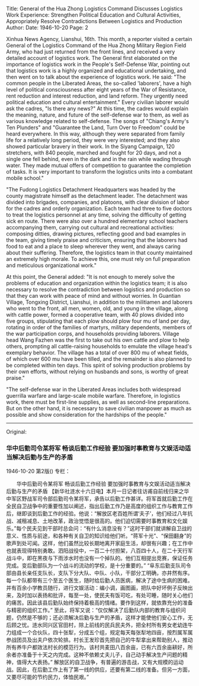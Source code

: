 Title: General of the Hua Zhong Logistics Command Discusses Logistics Work Experience: Strengthen Political Education and Cultural Activities, Appropriately Resolve Contradictions Between Logistics and Production
Author:
Date: 1946-10-20
Page: 2

Xinhua News Agency, Lianshui, 16th. This month, a reporter visited a certain General of the Logistics Command of the Hua Zhong Military Region Field Army, who had just returned from the front lines, and received a very detailed account of logistics work. The General first elaborated on the importance of logistics work in the People's Self-Defense War, pointing out that logistics work is a highly organized and educational undertaking, and then went on to talk about the experience of logistics work. He said: "The common people in the Liberated Areas, the so-called 'laborers', have a high level of political consciousness after eight years of the War of Resistance, rent reduction and interest reduction, and land reform. They urgently need political education and cultural entertainment." Every civilian laborer would ask the cadres, "Is there any news?" At this time, the cadres would explain the meaning, nature, and future of the self-defense war to them, as well as various knowledge related to self-defense. The songs of "Chiang's Army's Ten Plunders" and "Guarantee the Land, Turn Over to Freedom" could be heard everywhere. In this way, although they were separated from family life for a relatively long period, they were very interested; and they also showed particular bravery in their work. In the Siyang Campaign, 120 stretchers, with 840 people, marched and fought for 20 days, and not a single one fell behind, even in the dark and in the rain while wading through water. They made mutual offers of competition to guarantee the completion of tasks. It is very important to transform the logistics units into a combatant mobile school."

"The Fudong Logistics Detachment Headquarters was headed by the county magistrate himself as the detachment leader. The detachment was divided into brigades, companies, and platoons, with clear division of labor for the cadres and orderly organization. Each team had three to five doctors to treat the logistics personnel at any time, solving the difficulty of getting sick en route. There were also over a hundred elementary school teachers accompanying them, carrying out cultural and recreational activities: composing ditties, drawing pictures, reflecting good and bad examples in the team, giving timely praise and criticism, ensuring that the laborers had food to eat and a place to sleep wherever they went, and always caring about their suffering. Therefore, the logistics team in that county maintained an extremely high morale. To achieve this, one must rely on full preparation and meticulous organizational work."

At this point, the General added: "It is not enough to merely solve the problems of education and organization within the logistics team; it is also necessary to resolve the contradiction between logistics and production so that they can work with peace of mind and without worries. In Guantian Village, Tongxing District, Lianshui, in addition to the militiamen and laborers who went to the front, all men, women, old, and young in the village, along with cattle power, formed a cooperative team, with 40 plows divided into five groups, stipulating that each plow should plow four mu of land per day, rotating in order of the families of martyrs, military dependents, members of the war participation corps, and households providing laborers. Village head Wang Fazhen was the first to take out his own cattle and plow to help others, prompting all cattle-raising households to emulate the village head's exemplary behavior. The village has a total of over 800 mu of wheat fields, of which over 600 mu have been tilled, and the remainder is also planned to be completed within ten days. This spirit of solving production problems by their own efforts, without relying on husbands and sons, is worthy of great praise."

"The self-defense war in the Liberated Areas includes both widespread guerrilla warfare and large-scale mobile warfare. Therefore, in logistics work, there must be first-line supplies, as well as second-line preparations. But on the other hand, it is necessary to save civilian manpower as much as possible and show consideration for the hardships of the people."



<hr /> 

Original: 


### 华中后勤司令某将军  畅谈后勤工作经验  要加强时事教育与文娱活动适当解决后勤与生产的矛盾

1946-10-20
第2版()
专栏：

　　华中后勤司令某将军
    畅谈后勤工作经验
    要加强时事教育与文娱活动适当解决后勤与生产的矛盾
    【新华社涟水十六日电】本月一日记者往访甫自前线归来之华中军区野战军司令部后勤司令某将军，承告以后勤工作甚详。将军首就后勤工作在全民自卫战争中的重要性加以阐述，指出后勤工作乃是高度的组织工作与教育工作后，继即谈到后勤工作的经验。他说：“解放区老百姓所谓‘夫子’，他们经过八年抗战、减租减息、土地改革，政治觉悟是很高的。他们迫切需要时事教育和文化娱乐。”每个民夫见到干部时总会问：“有什么消息没有？”这时干部们就讲解自卫战的意义、性质与前途，和各种有关自卫的知识给他们听。“蒋军十光”、“保田翻身”的歌声到处可闻。这样，他们虽然比较长期地离开家庭生活，却很有兴趣；在工作中也就表现得特别勇敢。泗阳战役中，一百二十付担架，八百四十人，在二十天行军战斗中，即在黑夜与下雨涉水时也没有一个掉队的。他们互相提出竞赛，保证任务完成。变后勤部队为一个战斗的流动的学校，是十分重要的。”
    “阜东后勤支队司令部由县长亲任支队长，支队下分大队、中队、小队，干部分工明确，亦井然有序。每一个队都带有三个至五个医生，随时给后勤人员医病，解决了途中生病的困难。并有百余小学教员随行，进行文娱活动：编小调，画图画，把队中好坏例子反映出来，及时加以表扬和批评，每至一处，使民夫有饭可吃，有处可睡，随时关心他们的痛苦。因此该县后勤队始终保持着极高的情绪。要作到这样，就依靠充分的准备与精密的组织工作。”
    至此，将军又说：“仅仅解决了后勤队内部的教育与组织问题，仍然是不够的；还必须解决后勤与生产的矛盾，这样才能使他们安心工作，无后顾之忧。涟水同兴区官田村，除上前线的民兵民夫外，把全村所有男女老幼连牛力组成一个合伙队，四十张犁，分成五个组，规定每天每张犁地四亩，按烈属军属参战团员及出夫户依次轮排。村长王发珍首先把自己的牛犁拿出来帮助别人，推动所有养牛户都效法村长的模范行为。该村共麦田八百余亩，已有六百余亩耕好，所余者亦准备于十天之内完成。这种不依赖丈夫儿子，自己动手解决生产问题的精神，值得大大表扬。”
    解放区的自卫战争，有普遍的游击战，又有大规模的运动战。因此，在后勤工作上有了第一线的供应，还要有第二线的准备。但另一方面，又要尽可能的节约民力，体恤民艰。”
